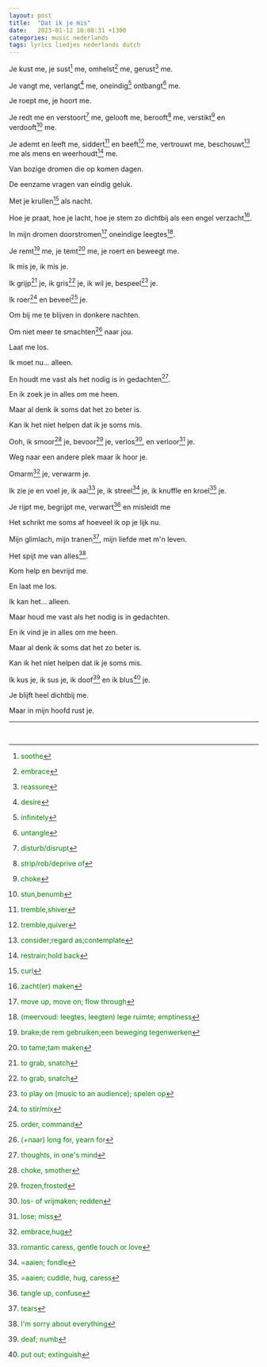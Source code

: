 ```yaml
---
layout: post
title:  "Dat ik je mis"
date:   2023-01-12 10:08:31 +1300
categories: music nederlands
tags: lyrics liedjes nederlands dutch
---
```


Je kust me, je sust[^sussen] me, omhelst[^omhelzen] me, gerust[^gerust] me.

Je vangt me, verlangt[^verlangen] me, oneindig[^oneindig] ontbangt[^ontbangen] me.

Je roept me, je hoort me.

Je redt me en verstoort[^verstoren] me, gelooft me, berooft[^beroven] me, verstikt[^verstikken] en verdooft[^verdoven] me.

Je ademt en leeft me, siddert[^sidderen] en beeft[^beven] me, vertrouwt me, beschouwt[^beschouwen] me als mens en weerhoudt[^weerhouden] me.

Van bozige dromen die op komen dagen.

De eenzame vragen van eindig geluk.

Met je krullen[^krul] als nacht.

Hoe je praat, hoe je lacht, hoe je stem zo dichtbij als een engel verzacht[^verzachten].

In mijn dromen doorstromen[^doorstromen] oneindige leegtes[^leegte].

Je remt[^remmen] me, je temt[^temmen] me, je roert en beweegt me.

Ik mis je, ik mis je.

Ik grijp[^grijpen] je, ik gris[^grissen] je, ik wil je, bespeel[^bespelen] je.

Ik roer[^roeren] en beveel[^bevelen] je.

Om bij me te blijven in donkere nachten.

Om niet meer te smachten[^smachten] naar jou.

Laat me los.

Ik moet nu... alleen.

En houdt me vast als het nodig is in gedachten[^gedachten].

En ik zoek je in alles om me heen.

Maar al denk ik soms dat het zo beter is.

Kan ik het niet helpen dat ik je soms mis.

Ooh, ik smoor[^smoren] je, bevoor[^bevoren] je, verlos[^verlossen], en verloor[^verliezen] je.

Weg naar een andere plek maar ik hoor je.

Omarm[^omarmen] je, verwarm je.

Ik zie je en voel je, ik aai[^aaien] je, ik streel[^strelen] je, ik knuffle en kroel[^kroelen] je.

Je rijpt me, begrijpt me, verwart[^verwarren] en misleidt me

Het schrikt me soms af hoeveel ik op je lijk nu.

Mijn glimlach, mijn tranen[^traan], mijn liefde met m'n leven.

Het spijt me van alles[^translate].

Kom help en bevrijd me.

En laat me los.

Ik kan het... alleen.

Maar houd me vast als het nodig is in gedachten.

En ik vind je in alles om me heen.

Maar al denk ik soms dat het zo beter is.

Kan ik het niet helpen dat ik je soms mis.

Ik kus je, ik sus je, ik doof[^doof] en ik blus[^blussen] je.

Je blijft heel dichtbij me.

Maar in mijn hoofd rust je.

---

<br />
 
[^sussen]: <span style="color:green">soothe</span>
[^omhelzen]: <span style="color:green">embrace</span>
[^gerust]: <span style="color:green">reassure</span>
[^verlangen]: <span style="color:green">desire</span>
[^oneindig]: <span style="color:green">infinitely</span>
[^ontbangen]: <span style="color:green">untangle</span>
[^verstoren]: <span style="color:green">disturb/disrupt</span>
[^beroven]: <span style="color:green">strip/rob/deprive of</span>
[^verstikken]: <span style="color:green">choke</span>
[^verdoven]: <span style="color:green">stun,benumb</span>
[^sidderen]: <span style="color:green">tremble,shiver</span>
[^beven]: <span style="color:green">tremble,quiver</span>
[^beschouwen]: <span style="color:green">consider;regard as;contemplate</span>
[^weerhouden]: <span style="color:green">restrain;hold back</span>
[^krul]: <span style="color:green">curl</span>
[^verzachten]: <span style="color:green">zacht(er) maken</span>
[^doorstromen]: <span style="color:green">move up, move on; flow through</span>
[^leegte]: <span style="color:green">(meervoud: leegtes, leegten) lege ruimte; emptiness</span>
[^remmen]: <span style="color:green">brake;de rem gebruiken;een beweging tegenwerken</span>
[^temmen]: <span style="color:green">to tame;tam maken</span>
[^grijpen]: <span style="color:green">to grab, snatch</span>
[^grissen]: <span style="color:green">to grab, snatch</span>
[^bespelen]: <span style="color:green">to play on (music to an audience); spelen op</span>
[^roeren]: <span style="color:green">to stir/mix</span>
[^bevelen]: <span style="color:green">order, command</span>
[^smachten]: <span style="color:green">(+naar) long for, yearn for</span>
[^gedachten]: <span style="color:green">thoughts, in one's mind</span>
[^smoren]: <span style="color:green">choke, smother</span>
[^bevoren]: <span style="color:green">frozen,frosted</span>
[^verlossen]: <span style="color:green">los- of vrijmaken; redden</span>
[^verliezen]: <span style="color:green">lose; miss</span>
[^omarmen]: <span style="color:green">embrace,hug</span>
[^aaien]: <span style="color:green">romantic caress, gentle touch or love</span>
[^strelen]: <span style="color:green">=aaien; fondle</span>
[^kroelen]: <span style="color:green">=aaien; cuddle, hug, caress</span>
[^verwarren]: <span style="color:green">tangle up, confuse</span>
[^traan]: <span style="color:green">tears</span>
[^translate]: <span style="color:green">I'm sorry about everything</span>
[^doof]: <span style="color:green">deaf; numb</span>
[^blussen]: <span style="color:green">put out; extinguish</span>
